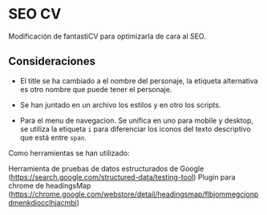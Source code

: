 # SEO CV

Modificación de fantastiCV para optimizarla de cara al SEO.


## Consideraciones

- El title se ha cambiado a el nombre del personaje, la etiqueta alternativa es otro nombre que puede tener el personaje.

- Se han juntado en un archivo los estilos y en otro los scripts.

- Para el menu de navegacion. Se unifica en uno para mobile y desktop, se utiliza la etiqueta `i` para diferenciar los iconos del texto descriptivo que está entre `span`.



Como herramientas se han utilizado:

Herramienta de pruebas de datos estructurados de Google (https://search.google.com/structured-data/testing-tool)
Plugin para chrome de headingsMap (https://chrome.google.com/webstore/detail/headingsmap/flbjommegcjonpdmenkdiocclhjacmbi)
